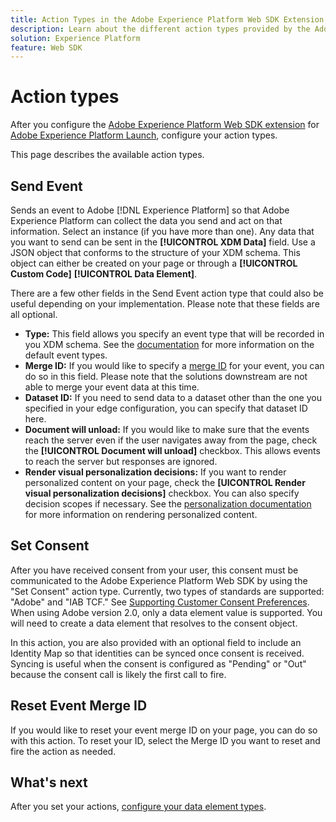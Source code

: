 ```yaml
---
title: Action Types in the Adobe Experience Platform Web SDK Extension
description: Learn about the different action types provided by the Adobe Experience Platform Web SDK extension in Adobe Experience Platform Launch.
solution: Experience Platform
feature: Web SDK
---
```


# Action types

After you configure the [Adobe Experience Platform Web SDK extension](web-sdk-extension.md) for [Adobe Experience Platform Launch](https://experienceleague.adobe.com/docs/launch.html), configure your action types.

This page describes the available action types.

## Send Event

Sends an event to Adobe [!DNL Experience Platform] so that Adobe Experience Platform can collect the data you send and act on that information. Select an instance (if you have more than one). Any data that you want to send can be sent in the **[!UICONTROL XDM Data]** field. Use a JSON object that conforms to the structure of your XDM schema. This object can either be created on your page or through a **[!UICONTROL Custom Code]** **[!UICONTROL Data Element]**.

There are a few other fields in the Send Event action type that could also be useful depending on your implementation. Please note that these fields are all optional.

- **Type:** This field allows you specify an event type that will be recorded in you XDM schema. See the [documentation](https://experienceleague.adobe.com/docs/experience-platform/edge/fundamentals/tracking-events.html?lang=en#using-the-sendbeacon-api) for more information on the default event types.
- **Merge ID:** If you would like to specify a [merge ID](https://experienceleague.adobe.com/docs/experience-platform/edge/fundamentals/merging-event-data.html?lang=en#fundamentals) for your event, you can do so in this field. Please note that the solutions downstream are not able to merge your event data at this time. 
- **Dataset ID:** If you need to send data to a dataset other than the one you specified in your edge configuration, you can specify that dataset ID here.
- **Document will unload:** If you would like to make sure that the events reach the server even if the user navigates away from the page, check the **[!UICONTROL Document will unload]** checkbox. This allows events to reach the server but responses are ignored.
- **Render visual personalization decisions:** If you want to render personalized content on your page, check the **[UICONTROL Render visual personalization decisions]** checkbox. You can also specify decision scopes if necessary. See the [personalization documentation](https://experienceleague.adobe.com/docs/experience-platform/edge/personalization/rendering-personalization-content.html?lang=en#automatically-rendering-content) for more information on rendering personalized content. 

## Set Consent

After you have received consent from your user, this consent must be communicated to the Adobe Experience Platform Web SDK by using the "Set Consent" action type. Currently, two types of standards are supported: "Adobe" and "IAB TCF." See [Supporting Customer Consent Preferences](../consent/supporting-consent.md). When using Adobe version 2.0, only a data element value is supported. You will need to create a data element that resolves to the consent object.

In this action, you are also provided with an optional field to include an Identity Map so that identities can be synced once consent is received. Syncing is useful when the consent is configured as "Pending" or "Out" because the consent call is likely the first call to fire.

## Reset Event Merge ID

If you would like to reset your event merge ID on your page, you can do so with this action. To reset your ID, select the Merge ID you want to reset and fire the action as needed.

## What's next

After you set your actions, [configure your data element types](data-element-types.md).
